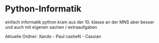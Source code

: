 # Python-Informatik 
einfach informatik python kram aus der 10. klasse an der MNS aber besser und auch mit eigenen sachen / extraaufgaben

Aktuelle Ordner:
Xando - Paul
casheN - Cassian
